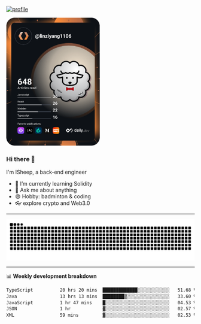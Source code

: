 [![profile](https://user-images.githubusercontent.com/54968314/208005045-e4b42f3b-833d-4242-bfcc-e764865553a2.svg)](https://www.calligrapher.ai/)

<a href="https://app.daily.dev/linziyang1106"><img src="/devcard.png" width="250" alt="ISheep's Dev Card"/></a>

### Hi there 🐏

I'm ISheep, a back-end engineer

- 🔭 I’m currently learning Solidity
- 💬 Ask me about anything
- 😄 Hobby: badminton & coding
- 👓 explore crypto and Web3.0

-------

![](https://raw.githubusercontent.com/ISheepp/ISheepp/output/github-contribution-grid-snake.svg)

-------

📊 **Weekly development breakdown**
<!--START_SECTION:waka-->

```txt
TypeScript          20 hrs 20 mins  █████████████░░░░░░░░░░░░   51.68 %
Java                13 hrs 13 mins  ████████▒░░░░░░░░░░░░░░░░   33.60 %
JavaScript          1 hr 47 mins    █░░░░░░░░░░░░░░░░░░░░░░░░   04.53 %
JSON                1 hr            ▓░░░░░░░░░░░░░░░░░░░░░░░░   02.57 %
XML                 59 mins         ▓░░░░░░░░░░░░░░░░░░░░░░░░   02.53 %
```

<!--END_SECTION:waka-->
